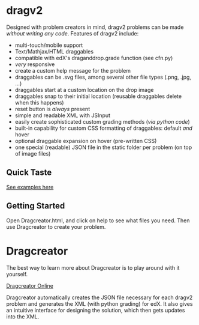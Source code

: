 dragv2
======

Designed with problem creators in mind, dragv2 problems can be made _without writing any code_.
Features of dragv2 include:
* multi-touch/mobile support
* Text/Mathjax/HTML draggables
* compatible with edX's draganddrop.grade function (see cfn.py)
* _very_ responsive
* create a custom help message for the problem
* draggables can be .svg files, among several other file types (.png, .jpg, ...)
* draggables start at a custom location on the drop image
* draggables snap to their initial location (reusable draggables delete when this happens)
* reset button is _always_ present
* simple and readable XML with JSInput
* easily create sophisticated custom grading methods (_via python code_)
* built-in capability for custom CSS formatting of draggables: default _and_ hover
* optional draggable expansion on hover (pre-written CSS)
* one special (readable) JSON file in the static folder per problem (on top of image files)

Quick Taste
-----------
[See examples here](http://lucasem.com/resources/relate/dragv2_examples.html "Made with Dragcreator!")

Getting Started
---------------
Open Dragcreator.html, and click on help to see what files you need. Then use Dragcreator to create your problem.

Dragcreator
===========

The best way to learn more about Dragcreator is to play around with it yourself.

[Dragcreator Online](http://www.lucasmorales.co/resources/relate/Dragcreator.html)

Dragcreator automatically creates the JSON file necessary for each dragv2 problem and generates the XML (with python grading) for edX. It also gives an intuitive interface for designing the solution, which then gets updates into the XML.
